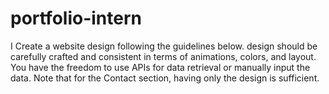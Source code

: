 # portfolio-intern
I Create a website design following the guidelines below. design should be carefully crafted and consistent in terms of animations, colors, and layout. You have the freedom to use APIs for data retrieval or manually input the data. Note that for the Contact section, having only the design is sufficient.
